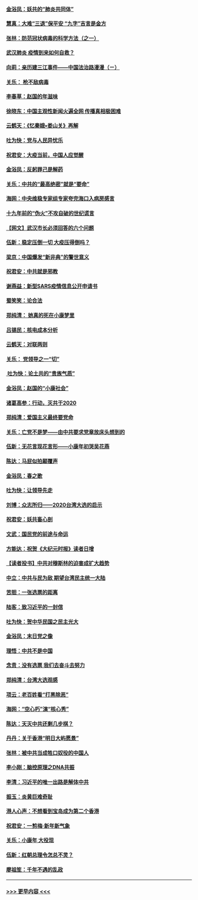 #### [金浴凤：妖共的“肺炎共同体”](../pages/nsc993/n11829448.md?t=01292111) 
#### [慧真：大难“三退”保平安 “九字”吉言是金方](../pages/nsc993/n11829501.md?t=01292111) 
#### [张林：防范冠状病毒的科学方法（之一）](../pages/nsc993/n11828618.md?t=01292111) 
#### [武汉肺炎 疫情到来如何自救？](../pages/nsc993/n11827632.md?t=01292111) 
#### [向莉：亲历建三江事件——中国法治路漫漫（ㄧ）](../pages/nsc993/n11827190.md?t=01292111) 
#### [关乐： 枪不敌病毒](../pages/nsc993/n11826746.md?t=01292111) 
#### [李春草：赵国的年滋味](../pages/nsc993/n11826321.md?t=01292111) 
#### [徐晓东：中国主观性新闻火遍全网 传播真相极困难](../pages/nsc993/n11826508.md?t=01292111) 
#### [云鹤天：《忆秦娥▪娄山关》再解](../pages/nsc993/n11824682.md?t=01292111) 
#### [吐为快：党与人民异忧乐](../pages/nsc993/n11824660.md?t=01292111) 
#### [祝君安：大疫当前，中国人应觉醒](../pages/nsc993/n11821946.md?t=01292111) 
#### [金浴凤：反躬罪己是解药](../pages/nsc993/n11820280.md?t=01292111) 
#### [关乐：中共的“最高绝密”就是“要命”](../pages/nsc993/n11816946.md?t=01292111) 
#### [海网：中央维稳专家组专家夸完海口入病房感言](../pages/nsc993/n11815138.md?t=01292111) 
#### [十九年前的“伪火”不攻自破的世纪谎言](../pages/nsc993/n11813238.md?t=01292111) 
#### [【网文】武汉市长必须回答的六个问题](../pages/nsc993/n11813848.md?t=01292111) 
#### [伍新：稳定压倒一切 大疫压得倒吗？](../pages/nsc993/n11812634.md?t=01292111) 
#### [梁京：中国爆发“新非典”的警世意义](../pages/nsc993/n11812554.md?t=01292111) 
#### [祝君安：中共就是邪教](../pages/nsc993/n11812431.md?t=01292111) 
#### [谢燕益：新型SARS疫情信息公开申请书](../pages/nsc993/n11808840.md?t=01292111) 
#### [蜀笑笑：论合法](../pages/nsc993/n11808064.md?t=01292111) 
#### [郑纯清： 她真的死在小康梦里](../pages/nsc993/n11806623.md?t=01292111) 
#### [吕锡民：核电成本分析](../pages/nsc993/n11806284.md?t=01292111) 
#### [云鹤天：对联两则](../pages/nsc993/n11805957.md?t=01292111) 
#### [关乐： 党领导之一“切”](../pages/nsc993/n11804505.md?t=01292111) 
#### [ 吐为快：论土共的“贵族气质”](../pages/nsc993/n11804490.md?t=01292111) 
#### [金浴凤：赵国的“小康社会”](../pages/nsc993/n11804452.md?t=01292111) 
#### [诸葛高参：行动，灭共于2020](../pages/nsc993/n11804120.md?t=01292111) 
#### [郑纯清：爱国主义最终要党命](../pages/nsc993/n11802197.md?t=01292111) 
#### [关乐：亡党不是梦——由中共要求党章放床头想到的](../pages/nsc993/n11802156.md?t=01292111) 
#### [伍新：无花言现花言形——小康年初哭吴花燕](../pages/nsc993/n11800044.md?t=01292111) 
#### [陈达：马屁似拍颠覆声](../pages/nsc993/n11800010.md?t=01292111) 
#### [金浴凤：春之歌](../pages/nsc993/n11797687.md?t=01292111) 
#### [吐为快：让领导先走](../pages/nsc993/n11797512.md?t=01292111) 
#### [刘博：众志所归——2020台湾大选的启示](../pages/nsc993/n11796878.md?t=01292111) 
#### [祝君安：妖共畜心剖](../pages/nsc993/n11794273.md?t=01292111) 
#### [文武：国民党的前途与命运](../pages/nsc993/n11794198.md?t=01292111) 
#### [方能达：祝贺《大纪元时报》读者日增](../pages/nsc993/n11793807.md?t=01292111) 
#### [【读者投书】中共对穆斯林的迫害成扩大趋势](../pages/nsc993/n11791371.md?t=01292111) 
#### [中立：中共与民为敌 期望台湾民主统一大陆](../pages/nsc993/n11790392.md?t=01292111) 
#### [苦胆：一张选票的距离](../pages/nsc993/n11788914.md?t=01292111) 
#### [陆客：致习近平的一封信](../pages/nsc993/n11788867.md?t=01292111) 
#### [吐为快：贺中华民国之民主光大](../pages/nsc993/n11788618.md?t=01292111) 
#### [金浴凤：末日党之像](../pages/nsc993/n11787475.md?t=01292111) 
#### [理悟：中共不是中国](../pages/nsc993/n11787463.md?t=01292111) 
#### [念贲：没有选票  我们去奋斗去努力](../pages/nsc993/n11787398.md?t=01292111) 
#### [郑纯清：台湾大选观感](../pages/nsc993/n11786210.md?t=01292111) 
#### [项云：老百姓看“打黑除恶”](../pages/nsc993/n11785398.md?t=01292111) 
#### [海网：“空心朽”演“核心秀”](../pages/nsc993/n11783874.md?t=01292111) 
#### [陈达：天灭中共还剩几步棋？](../pages/nsc993/n11783719.md?t=01292111) 
#### [丹丹：关于香港“明日大屿愿景”](../pages/nsc993/n11783273.md?t=01292111) 
#### [张林：被中共当成牲口奴役的中国人](../pages/nsc993/n11782397.md?t=01292111) 
#### [李小刚：脑控原理之DNA共振](../pages/nsc993/n11780962.md?t=01292111) 
#### [李清：习近平的唯一出路是解体中共](../pages/nsc993/n11780866.md?t=01292111) 
#### [振玉：炎黄巨难奇耻](../pages/nsc993/n11779632.md?t=01292111) 
#### [港人心声：不想看到宝岛成为第二个香港](../pages/nsc993/n11778817.md?t=01292111) 
#### [祝君安：一剪梅‧新年新气象](../pages/nsc993/n11776340.md?t=01292111) 
#### [关乐：小康年 大役现](../pages/nsc993/n11774213.md?t=01292111) 
#### [伍新：红朝总理令怎总不灵？](../pages/nsc993/n11770813.md?t=01292111) 
#### [廖祖笙：千年不遇的乱政](../pages/nsc993/n11770373.md?t=01292111) 

----
#### [ >>> 更早内容 <<< ](../indexes/nsc993-earlier.md)
